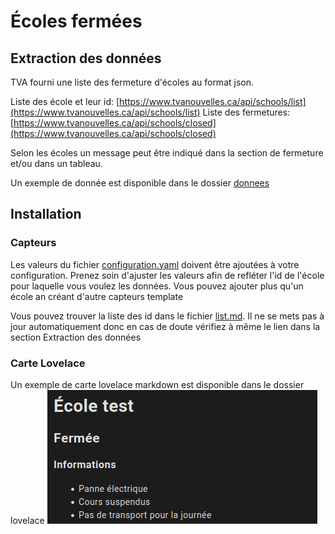 # Écoles fermées

## Extraction des données
TVA fourni une liste des fermeture d'écoles au format json.

Liste des école et leur id: [https://www.tvanouvelles.ca/api/schools/list](https://www.tvanouvelles.ca/api/schools/list)
Liste des fermetures: [https://www.tvanouvelles.ca/api/schools/closed](https://www.tvanouvelles.ca/api/schools/closed)

Selon les écoles un message peut être indiqué dans la section de fermeture et/ou dans un tableau.

Un exemple de donnée est disponible dans le dossier [donnees](donnees)

## Installation

### Capteurs

Les valeurs du fichier [configuration.yaml](configuration.yaml) doivent être ajoutées à votre configuration. Prenez soin d'ajuster les valeurs afin de refléter l'id de l'école pour laquelle vous voulez les données. Vous pouvez ajouter plus qu'un école an créant d'autre capteurs template

Vous pouvez trouver la liste des id dans le fichier [list.md](list.md). Il ne se mets pas à jour automatiquement donc en cas de doute vérifiez à même le lien dans la section Extraction des données

### Carte Lovelace

Un exemple de carte lovelace markdown est disponible dans le dossier lovelace
![Markdown Écoles](images/ecoles1.png)
